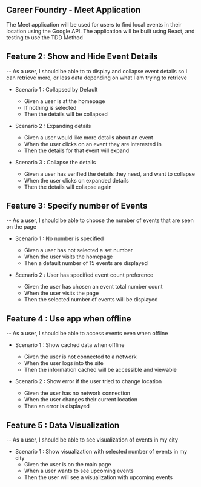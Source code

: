## Career Foundry - Meet Application

The Meet application will be used for users to find local events in their location using the Google API. The application will be built using React, and testing to use the TDD Method

## Feature 2: Show and Hide Event Details

-- As a user, I should be able to to display and collapse event details so I can retrieve more, or less data depending on what I am trying to retrieve

- Scenario 1 : Collapsed by Default
    - Given a user is at the homepage
    - If nothing is selected
    - Then the details will be collapsed

- Scenario 2 : Expanding details
    - Given a user would like more details about an event
    - When the user clicks on an event they are interested in
    - Then the details for that event will expand

- Scenario 3 : Collapse the details
    - Given a user has verified the details they need, and want to collapse
    - When the user clicks on expanded details
    - Then the details will collapse again

## Feature 3: Specify number of Events

-- As a user, I should be able to choose the number of events that are seen on the page

- Scenario 1 : No number is specified
    - Given a user has not selected a set number
    - When the user visits the homepage
    - Then a default number of 15 events are displayed

- Scenario 2 : User has specified event count preference
    - Given the user has chosen an event total number count
    - When the user visits the page
    - Then the selected number of events will be displayed

## Feature 4 : Use app when offline

-- As a user, I should be able to access events even when offline

- Scenario 1 : Show cached data when offline
    - Given the user is not connected to a network
    - When the user logs into the site
    - Then the information cached will be accessible and viewable

- Scenario 2 : Show error if the user tried to change location
    - Given the user has no network connection
    - When the user changes their current location
    - Then an error is displayed

## Feature 5 : Data Visualization

-- As a user, I should be able to see visualization of events in my city

- Scenario 1 : Show visualization with selected number of events in my city
    - Given the user is on the main page
    - When a user wants to see upcoming events
    - Then the user will see a visualization with upcoming events